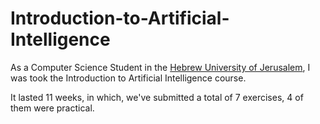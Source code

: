 # Introduction-to-Artificial-Intelligence

As a Computer Science Student in the [Hebrew University of Jerusalem](https://en.huji.ac.il/), I was took the Introduction to Artificial Intelligence course.

It lasted 11 weeks, in which, we've submitted a total of 7 exercises, 4 of them were practical.

